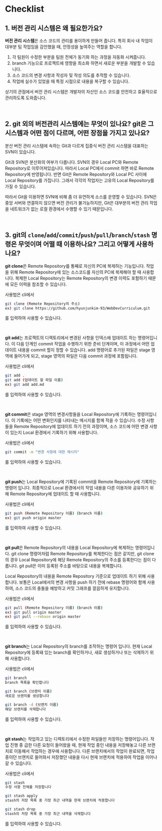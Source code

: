# Checklist

## 1. 버전 관리 시스템은 왜 필요한가요?

**버전 관리 시스템**은 소스 코드의 관리를 용이하게 만들어 줍니다. 특히 회사 내 작업이 대부분 팀 작업임을 감안했을 때, 안정성을 높여주는 역할을 합니다.

1. 각 팀원이 수정한 부분을 팀원 전체가 동기화 하는 과정을 자동화 시켜줍니다.
2. branch 기능으로 프로젝트에 영향을 최소화 하면서 새로운 부분을 개발할 수 있습니다.
3. 소스 코드의 변경 사항과 작성자 및 작성 의도를 추적할 수 있습니다.
4. 작업에 실수가 있었을 때 특정 시점으로 내용을 복구할 수 있습니다.

상기의 관점에서 버전 관리 시스템은 개발자의 자산인 소스 코드를 안전하고 효율적으로 관리하도록 도와줍니다.

<br>

## 2. git 외의 버전관리 시스템에는 무엇이 있나요? git은 그 시스템과 어떤 점이 다르며, 어떤 장점을 가지고 있나요?

분산 버전 관리 시스템에 속하는 Git과 다르게 집중식 버전 관리 시스템을 대표하는 SVN이 있습니다.

Git과 SVN은 분산화의 여부가 다릅니다.
SVN의 경우 Local PC와 Remote Repository로 이루어져있습니다.
따라서 Local PC에서 commit 하면 바로 Remote Repository에 반영됩니다.
반면 Git은 Remote Repository와 Local PC 사이에 Local Repository를 가집니다.
그래서 각각의 작업자는 고유의 Local Repository를 가질 수 있습니다.

따라서 Git을 이용하면 SVN에 비해 좀 더 유연하게 소스를 운영할 수 있습니다.
SVN은 중앙 서버와 연결하지 않으면 버전 관리가 불가능하지만,
Git은 대부분의 버전 관리 작업을 네트워크가 없는 로컬 환경에서 수행할 수 있기 때문입니다.

<br>

## 3. git의 `clone`/`add`/`commit`/`push`/`pull`/`branch`/`stash` 명령은 무엇이며 어떨 때 이용하나요? 그리고 어떻게 사용하나요?

**git clone**은 Remote Repository를 통째로 자신의 PC에 복제하는 기능입니다. 작업을 위해 Remote Repository에 있는 소스코드를 자신의 PC에 복제해야 할 때 사용합니다. 복제한 Local Repository는 Remote Repository의 변경 이력도 포함하기 때문에 모든 이력을 참조할 수 있습니다.

사용법은 cli에서
``` bash
git clone (Remote Repository의 주소)
ex) git clone https://github.com/hyunjunkim-93/WebDevCurriculum.git
```
를 입력하여 사용할 수 있습니다.

<br>

**git add**는 프로젝트의 디렉토리에서 변경된 사항을 인덱스에 업데이트 하는 명령어입니다. 이 다음 단계인 commit 작업을 수행하기 위한 준비 단계이며, 이 과정에서 어떤 업데이트 내용을 commit 할지 정할 수 있습니다. add 명령어로 추가된 파일은 stage 영역에 들어가게 되고, stage 영역의 파일은 다음 commit 과정에 포함됩니다.

사용법은 cli에서
``` bash
git add .
git add (업데이트 할 파일 이름)
ex) git add add.md
```
를 입력하여 사용할 수 있습니다.

<br>

**git commit**은 stage 영역의 변경사항들을 Local Repository에 기록하는 명령어입니다. 이 기록에는 어떤 변화인지를 나타내는 메시지를 함께 적을 수 있습니다. 수정 사항들을 Remote Repository에 업데이트 하기 전의 과정이며, 소스 코드에 어떤 변경 사항이 있는지 Local 환경에서 기록하기 위해 사용합니다.

사용법은 cli에서
``` bash
git commit -m "변경 사항에 대한 메시지"
```
를 입력하여 사용할 수 있습니다.

<br>

**git push**는 Local Repository에 기록된 commit을 Remote Repository에 기록하는 명령어 입니다. 최종적으로 Local 환경에서의 작업 내용을 다른 이용자와 공유하기 위해 Remote Repository에 업데이트 할 때 사용합니다.

사용법은 cli에서
``` bash
git push (Remote Repository 이름) (branch 이름)
ex) git push origin master
```
를 입력하여 사용할 수 있습니다.

<br>

**git pull**은 Remote Repository의 내용을 Local Repository에 복제하는 명령어입니다. git clone 명령어처럼 Remote Repository를 복제한다는 점은 같지만, git clone의 경우 Local Repository에 해당 Remote Repository의 주소를 등록한다는 점이 다릅니다. git pull은 이미 등록된 주소를 바탕으로 내용을 복제합니다.

Local Repository의 내용을 Remote Repository 기준으로 업데이트 하기 위해 사용합니다. 보통은 Local에서의 변경 사항을 push 하기 전에 rebase 명령어와 함께 사용하여, 소스 코드의 충돌을 예방하고 커밋 그래프를 깔끔하게 유지합니다.

사용법은 cli에서
``` bash
git pull (Remote Repository 이름) (branch 이름)
ex) git pull origin master
ex) git pull --rebase origin master
```
를 입력하여 사용할 수 있습니다.

<br>

**git branch**는 Local Repository의 branch를 조작하는 명령어 입니다. 현재 Local Repository에 등록돼 있는 branch를 확인하거나, 새로 생성하거나 또는 삭제하기 위해 사용합니다.

사용법은 cli에서
``` bash
git branch
branch 목록을 확인합니다

git branch (브랜치 이름)
새로운 브랜치를 생성합니다

git branch -d (브랜치 이름)
해당 브랜치를 삭제합니다
```
를 입력하여 사용할 수 있습니다.

<br>

**git stash**는 작업하고 있는 디렉토리에서 수정한 파일들만 저장하는 명령어입니다. 작업 진행 중 급한 다른 요청이 들어왔을 때, 현재 작업 중인 내용을 저장해놓고 다른 브랜치로 이동해서 작업하는 경우에 사용합니다. 다른 브랜치에서의 작업이 완료되면, 작업 중이던 브랜치로 들어와서 저장했던 내용을 다시 현재 브랜치에 적용하여 작업을 이어나갈 수 있습니다.

사용법은 cli에서
``` bash
git stash
수정 사항 전체를 저장합니다

git stash apply
stash의 저장 목록 중 가장 최근 내역을 현재 브랜치에 적용합니다

git stash drop
stash의 저장 목록 중 가장 최근 내역을 삭제합니다
```
를 입력하여 사용할 수 있습니다.
